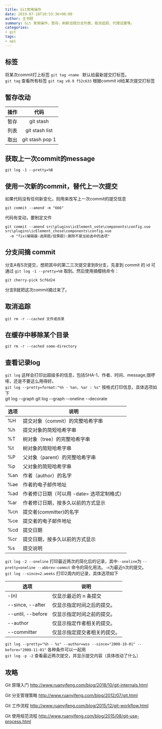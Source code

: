 ```yaml
---
title: Git常用操作
date: 2019-07-18T10:53:36+08:00 
author: 王书硕
summary: Git 常用操作，暂存，刷新远程分支列表，取消追踪，代理设置等。
categories:
- git
tags:
- api
---
```


## 标签
将某次commit打上标签
`git tag <name ` 默认给最新提交打标签。  
`git tag` 查看所有标签
`git tag v0.9 f52c633` 根据commit id给某次提交打标签


## 暂存改动

操作 | 代码 
:---:|:---:
暂存 | git stash
列表 | git stash list
取出 | git stash pop 1

## 获取上一次commit的message

```
git log -1 --pretty=%B  
```

## 使用一次新的commit，替代上一次提交

如果代码没有任何新变化，则用来改写上一次commit的提交信息

```
git commit --amend -m "666"
```

代码有变动，要制定文件

```
git commit --amend src\plugins\icElement_vote\components\config.vue src\plugins\icElement_chose\components\config.vue
  -m "fix(编辑器-选择题/投票题):删除不是当前选中的选项"
``` 


## 分支间摘 commit

分支A有5次提交，想把其中的第二三次提交拿到B分支，先拿到 commit 的 id 可通过 `git log -1 --pretty=%B` 取到。然后使用摘樱桃命令：

```
git cherry-pick 5cf6d24
```

分支B就把这次commit摘过来了。  



## 取消追踪

```
git rm -r --cached 文件或目录
```

## 在缓存中移除某个目录  
`git rm -r --cached some-directory`


## 查看记录log
`git log` 这样会打印出超级多的信息，包括SHA-1、作者、时间、message,很啰嗦，还是不要这么用得好。  
`git log --pretty=format:"%h - %an, %ar : %s"` 按格式打印信息，具体选项如下    
git log --graph
git log --graph --oneline --decorate

|  选项 | 说明 |
| ----- | --- |
| %H |	提交对象（commit）的完整哈希字串 |
| %h | 提交对象的简短哈希字串 |
| %T | 树对象（tree）的完整哈希字串 |
| %t | 树对象的简短哈希字串 |
| %P | 父对象（parent）的完整哈希字串
| %p | 父对象的简短哈希字串 |
| %an | 	作者（author）的名字 |
| %ae	|作者的电子邮件地址 |
| %ad | 	作者修订日期（可以用 -date= 选项定制格式） |
| %ar	|作者修订日期，按多久以前的方式显示 |
| %cn	|提交者(committer)的名字 |
| %ce	|提交者的电子邮件地址 |
| %cd	|提交日期 |
| %cr	|提交日期，按多久以前的方式显示 |
| %s	|提交说明 |  

`git log -2 --oneline` 打印最近两次的简化后的记录，其中`--oneline`为	`--pretty=oneline --abbrev-commit` 命令的简化用法。`-n`为最近n次的提交。  
`git log --since=2.weeks` 打印2周内的记录，具体选项如下  

| 选项	| 说明 |
| -- | -- |
| -(n)	| 仅显示最近的 n 条提交| 
| --since, --after	| 仅显示指定时间之后的提交。| 
| --until, --before	| 仅显示指定时间之前的提交。| 
| --author	| 仅显示指定作者相关的提交。| 
| --committer	| 仅显示指定提交者相关的提交。| 

`git log --pretty="%h - %s" --author=wss --since="2008-10-01" --before="2008-11-01"` 各种条件可以一起用  
`git log -p -2` 查看最近两次提交，并显示提交内容（具体改动了什么）



## 攻略

Git 原理入门 <http://www.ruanyifeng.com/blog/2018/10/git-internals.html>

Git 分支管理策略 <http://www.ruanyifeng.com/blog/2012/07/git.html>

Git 工作流程 <http://www.ruanyifeng.com/blog/2015/12/git-workflow.html>

Git 使用规范流程 <http://www.ruanyifeng.com/blog/2015/08/git-use-process.html>

